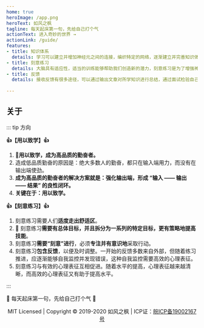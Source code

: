 ```yaml
---
home: true
heroImage: /app.png
heroText: 如风之枫
tagline: 每天起床第一句，先给自己打个气
actionText: 进入奇妙的世界 →
actionLink: /guide/
features:
- title: 知识体系
  details: 学习可以建立并增加神经元之间的连接，编织特定的网络，逐渐建立并完善知识体系，有效查漏补缺、提取知识。
- title: 刻意练习
  details: 大脑具有适应性，适当的训练能够帮助我们创造新的潜力，刻意练习是为了增强神经元的连接强度认知升级，将短时记忆转化为长时记忆。
- title: 反馈
  details: 接收反馈有很多途径，可以通过输出文章对所学知识进行总结，通过面试检验自己是否达到公司岗位要求...
  
---
```


## 关于

::: tip 方向

**:thumbsup:【用以致学】:thumbsup:**
1. :green_book:**用以致学，成为高品质的勤奋者。**
2. 造成低品质勤奋的原因是：绝大多数人的勤奋，都只在输入端用力，而没有在输出端使劲。
3. **成为高品质的勤奋者的解决方案就是：强化输出端，形成 “输入 —— 输出 —— 结果” 的良性闭环。**
4. **关键在于：用以致学。**

**:thumbsup:【刻意练习】:thumbsup:**
1. 刻意练习需要人们**适度走出舒适区**。
2. :dart: 刻意练习**需要有总体目标，并且拆分为一系列的特定目标，更有策略地提高技能**。
3. 刻意练习**需要“刻意”进行**，必须**专注并有意识地**采取行动。
4. 刻意练习**包含反馈**，以便及时调整。一开始的反馈多数来自外部，但随着练习推进，应逐渐能够自我监控并发现错误，这种自我监控需要高效的心理表征。
5. 刻意练习与有效的心理表征互相促进。随着水平的提高，心理表征越来越清晰，而高效的心理表征又有助于提高水平。

:::

:tada: 每天起床第一句，先给自己打个气 :tada:


<p style="text-align:center;">MIT Licensed | Copyright © 2019-2020 如风之枫 | ICP证：<a href="http://www.beian.miit.gov.cn" target="_blank" rel="noopener noreferrer">皖ICP备19002167号</a></p>